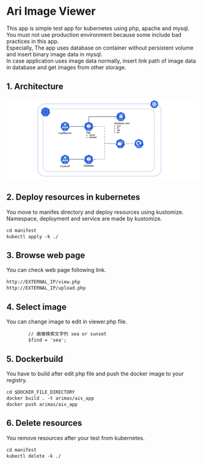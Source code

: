 # Ari Image Viewer

This app is simple test app for kubernetes using php, apache and mysql.  
You must not use production environment because some include bad practices in this app.  
Especially, The app uses database on container without persistent volume and insert binary image data in mysql.  
In case application uses image data normally, insert link path of image data in database and get images from other storage.

## 1. Architecture
![Architecture](architecture.png)

## 2. Deploy resources in kubernetes
You move to manifes directory and deploy resources using kustomize. 
Namespace, deployment and service are made by kustomize.
```
cd manifest
kubectl apply -k ./
```
## 3. Browse web page
You can check web page following link.

```
http://EXTERNAL_IP/view.php
http://EXTERNAL_IP/upload.php
```

## 4. Select image
You can change image to edit in viewer.php file. 
```
        // 画像検索文字列 sea or sunset
        $find = 'sea';

```

## 5. Dockerbuild
You have to build after edit php file and push the docker image to your registry.
```
cd $DOCKER_FILE_DIRECTORY
docker build . -t arimas/aiv_app
docker push arimas/aiv_app
```

## 6. Delete resources
You remove resources after your test from kubernetes.
```
cd manifest
kubectl delete -k ./
```
